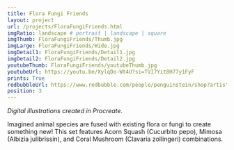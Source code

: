 ```yaml
---
title: Flora Fungi Friends
layout: project
url: /projects/FloraFungiFriends.html
imgRatio: landscape # portrait | landscape | square
imgThumb: FloraFungiFriends/Thumb.jpg
imgLarge: FloraFungiFriends/Wide.jpg
imgDetail1: FloraFungiFriends/Detail1.jpg
imgDetail2: FloraFungiFriends/Detail2.jpg
youtubeThumb: FloraFungiFriends/youtubeThumb.jpg
youtubeUrl: https://youtu.be/XylqDo-Wt4U?si=TVI7Yit8H77y1FyF
prints: True
redbubbleUrl: https://www.redbubble.com/people/penguinstein/shop?artistUserName=penguinstein&asc=u&collections=4125844&iaCode=all-departments&sortOrder=relevant
position: 3
---
```


*Digital illustrations created in Procreate.*

Imagined animal species are fused with existing flora or fungi to create something new! This set features Acorn Squash (Cucurbito pepo), Mimosa (Albizia julibrissin), and Coral Mushroom (Clavaria zollingeri) combinations.